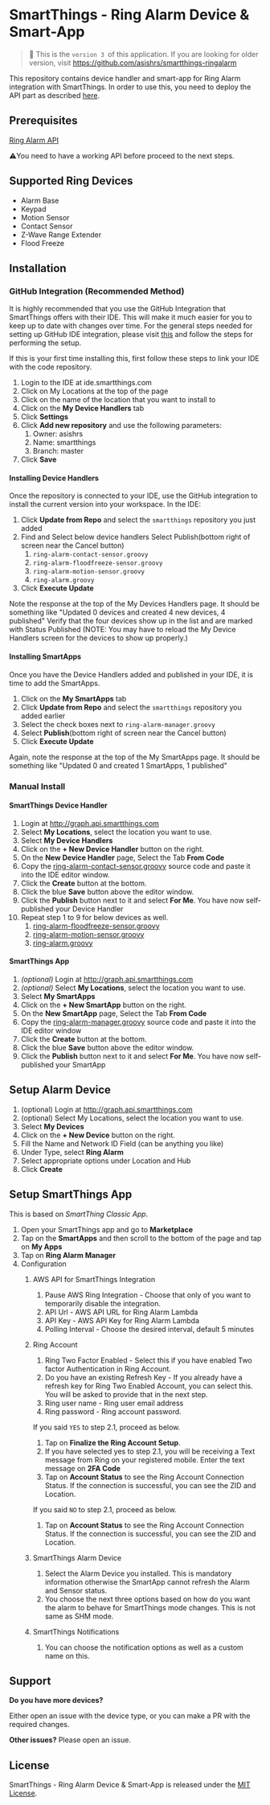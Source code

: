 # SmartThings - Ring Alarm Device & Smart-App

> :mega: This is the `version 3 `of this application. If you are looking for older version, visit https://github.com/asishrs/smartthings-ringalarm

This repository contains device handler and smart-app for Ring Alarm integration with SmartThings. In order to use this, you need to deploy the API part as described [here](https://github.com/asishrs/smartthings-ringalarmv2 ).

## Prerequisites 
[Ring Alarm API](https://github.com/asishrs/smartthings-ringalarmv2 ) 

 :warning:You need to have a working API before proceed to the next steps.

## Supported Ring Devices

- Alarm Base
- Keypad
- Motion Sensor
- Contact Sensor
- Z-Wave Range Extender 
- Flood Freeze

## Installation

### GitHub Integration (Recommended Method)
It is highly recommended that you use the GitHub Integration that SmartThings offers with their IDE. This will make it much easier for you to keep up to date with changes over time. For the general steps needed for setting up GitHub IDE integration, please visit [this](http://docs.smartthings.com/en/latest/tools-and-ide/github-integration.html) and follow the steps for performing the setup.

If this is your first time installing this, first follow these steps to link your IDE with the code repository. 
1. Login to the IDE at ide.smartthings.com
1. Click on My Locations at the top of the page
1. Click on the name of the location that you want to install to
1. Click on the **My Device Handlers** tab
1. Click **Settings**
1. Click **Add new repository** and use the following parameters:
    1. Owner: asishrs
    1. Name: smartthings
    1. Branch: master
1. Click **Save**

#### Installing Device Handlers
Once the repository is connected to your IDE, use the GitHub integration to install the current version into your workspace. In the IDE:

1. Click **Update from Repo** and select the `smartthings` repository you just added
1. Find and Select below device handlers Select Publish(bottom right of screen near the Cancel button)
    1. `ring-alarm-contact-sensor.groovy`
    1. `ring-alarm-floodfreeze-sensor.groovy`
    1. `ring-alarm-motion-sensor.groovy`
    1. `ring-alarm.groovy`
1. Click **Execute Update**

Note the response at the top of the My Devices Handlers page. It should be something like "Updated 0 devices and created 4 new devices, 4 published"
Verify that the four devices show up in the list and are marked with Status Published (NOTE: You may have to reload the My Device Handlers screen for the devices to show up properly.)

#### Installing SmartApps
Once you have the Device Handlers added and published in your IDE, it is time to add the SmartApps.

1. Click on the **My SmartApps** tab
1. Click **Update from Repo** and select the `smartthings` repository you added earlier
1. Select the check boxes next to `ring-alarm-manager.groovy`
1. Select **Publish**(bottom right of screen near the Cancel button)
1. Click **Execute Update**

Again, note the response at the top of the My SmartApps page. It should be something like "Updated 0 and created 1 SmartApps, 1 published"

### Manual Install 

#### SmartThings Device Handler
 1. Login at http://graph.api.smartthings.com
 1. Select **My Locations**, select the location you want to use.
 1. Select  **My Device Handlers**
 1. Click on the **+ New Device Handler** button on the right.
 1. On the **New Device Handler** page, Select the Tab **From Code**
 1. Copy the [ring-alarm-contact-sensor.groovy](devicetypes/asishrs/ring-alarm-contact-sensor.src/ring-alarm-contact-sensor.groovy) source code and paste it into the IDE editor window.
 1. Click the **Create** button at the bottom.
 1. Click the blue **Save** button above the editor window.
 1. Click the **Publish** button next to it and select **For Me**. You have now self-published your Device Handler
 1. Repeat step 1 to 9 for below devices as well.
    1. [ring-alarm-floodfreeze-sensor.groovy](devicetypes/asishrs/ring-alarm-floodfreeze-sensor.src/ring-alarm-floodfreeze-sensor.groovy)
    1. [ring-alarm-motion-sensor.groovy](devicetypes/asishrs/ring-alarm-motion-sensor.src/ring-alarm-motion-sensor.groovy)
    1. [ring-alarm.groovy](devicetypes/asishrs/ring-alarm.src/ring-alarm.groovy)

#### SmartThings App
1. *(optional)* Login at http://graph.api.smartthings.com
1. *(optional)* Select **My Locations**, select the location you want to use.
1. Select **My SmartApps**
1. Click on the **+ New SmartApp** button on the right.
1. On the **New SmartApp**  page, Select the Tab **From Code**
1. Copy the [ring-alarm-manager.groovy](smartapps/asishrs/ring-alarm.src/ring-alarm-manager.groovy) source code and paste it into the IDE editor window
1. Click the **Create** button at the bottom.
1. Click the blue **Save** button above the editor window.
1. Click the **Publish** button next to it and select **For Me**. You have now self-published your SmartApp

## Setup Alarm Device  
  1. (optional) Login at http://graph.api.smartthings.com
  1. (optional) Select My Locations, select the location you want to use.
  1. Select **My Devices**
  1. Click on the **+ New Device** button on the right.
  1. Fill the Name and Network ID Field (can be anything you like)
  1. Under Type, select **Ring Alarm**
  1. Select appropriate options under Location and Hub
  1. Click **Create**

## Setup SmartThings App
This is based on *SmartThing Classic App*.

1. Open your SmartThings app and go to **Marketplace**
1. Tap on the **SmartApps** and then scroll to the bottom of the page and tap on **My Apps**
1. Tap on **Ring Alarm Manager**
1. Configuration
    1. AWS API for SmartThings Integration
        1. Pause AWS Ring Integration - Choose that only of you want to temporarily disable the integration.
        1. API Url - AWS API URL for Ring Alarm Lambda
        1. API Key -  AWS API Key for Ring Alarm Lambda
        1. Polling Interval - Choose the desired interval, default 5 minutes
    1. Ring Account
        1. Ring Two Factor Enabled - Select this if you have enabled Two factor Authentication in Ring Account.
        1. Do you have an existing Refresh Key - If you already have a refresh key for Ring Two Enabled Account, you can select this. You will be asked to provide that in the next step.
        1. Ring user name - Ring user email address
        1. Ring password - Ring account password.
        
        If you said `YES` to step 2.1, proceed as below.

        1. Tap on **Finalize the Ring Account Setup**.
        1. If you have selected yes to step 2.1, you will be receiving a Text message from Ring on your registered mobile. Enter the text message on **2FA Code** 
        1.  Tap on **Account Status** to see the Ring Account Connection Status. If the connection is successful, you can see the ZID and Location.

        If you said `NO` to step 2.1, proceed as below.
        
        1.  Tap on **Account Status** to see the Ring Account Connection Status. If the connection is successful, you can see the ZID and Location.

    1. SmartThings Alarm Device
        1. Select the Alarm Device you installed. This is mandatory information otherwise the SmartApp cannot refresh the Alarm and Sensor status.
        1. You choose the next three options based on how do you want the alarm to behave for SmartThings mode changes. This is not same as SHM mode.  

    1. SmartThings Notifications
        1. You can choose the notification options as well as a custom name on this.  

## Support

**Do you have more devices?**

Either open an issue with the device type, or you can make a PR with the required changes. 

**Other issues?**
Please open an issue.

## License

SmartThings - Ring Alarm Device & Smart-App is released under the [MIT License](https://opensource.org/licenses/MIT).